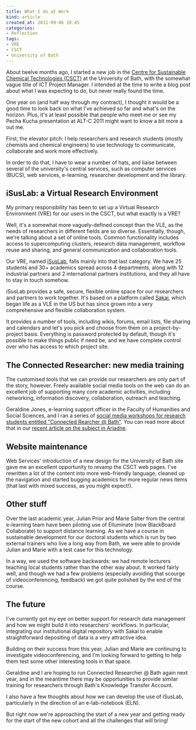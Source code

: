 ```yaml
---
title: What I do at Work
kind: article
created_at: 2011-09-06 10:45
categories:
- Reflection
tags:
- VRE
- CSCT
- University of Bath
---
```

About twelve months ago, I started a new job in the [Centre for Sustainable Chemical Technologies (CSCT)](http://www.bath.ac.uk/csct/) at the University of Bath, with the somewhat vague title of ICT Project Manager. I intended at the time to write a blog post about what I was expecting to do, but never really found the time.

One year on (and half way through my contract), I thought it would be a good time to look back on what I've achieved so far and what's on the horizon. Plus, it's at least possible that people who meet me or see my Pecha Kucha presentation at ALT-C 2011 might want to know a bit more a out me.

First, the elevator pitch: I help researchers and research students (mostly chemists and chemical engineers) to use technology to communicate, collaborate and work more effectively.

In order to do that, I have to wear a number of hats, and liaise between several of the university's central services, such as computer services (BUCS), web services, e-learning, researcher development and the library.

## iSusLab: a Virtual Research Environment

My primary responsibility has been to set up a Virtual Research Environment (VRE) for our users in the CSCT, but what exactly is a VRE?

Well, it's a somewhat more vaguely-defined concept than the VLE, as the needs of researchers in different fields are so diverse. Essentially, though, we're talking about a set of online tools. Common functionality includes access to supercomputing clusters, research data management, workflow reuse and sharing, and general communication and collaboration tools.

Our VRE, named [iSusLab](http://www.bath.ac.uk/csct/isuslab/), falls mainly into that last category. We have 25 students and 30+ academics spread across 4 departments, along with 12 industrial partners and 2 international partners institutions, and they all have to stay in touch somehow.

iSusLab provides a safe, secure, flexible online space for our researchers and partners to work together. It's based on a platform called [Sakai](http://sakaiproject.org/), which began life as a VLE in the US but has since grown into a very comprehensive and flexible collaboration system.

It provides a number of tools, including wikis, forums, email lists, file sharing and calendars and let's you pick and choose from them on a project-by-project basis. Everything is password protected by default, though it's possible to make things public if need be, and we have complete control over who has access to which project site.

## The Connected Researcher: new media training

The customised tools that we can provide our researchers are only part of the story, however. Freely available social media tools on the web can do an excellent job of supporting many core academic activities, including networking, information discovery, collaboration, outreach and teaching.

Geraldine Jones, e-learning support officer in the Faculty of Humanities and Social Sciences, and I ran a series of [social media workshops for research students entitled "Connected Rearcher @ Bath"](/blog/connected-researcher-at-bath/). You can read more about that in our [recent article on the subject in Ariadne](/blog/connected-researcher-article-published/).

## Website maintenance

Web Services' introduction of a new design for the University of Bath site gave me an excellent opportunity to revamp the CSCT web pages. I've rewritten a lot of the content into more web-friendly language, cleaned up the navigation and started bugging academics for more regular news items (that last with mixed success, as you might expect!).

## Other stuff

Over the last academic year, Julian Prior and Marie Salter from the central e-learning team have been piloting use of Elluminate (now BlackBoard Collaborate) to support distance learning. As we have a course in sustainable development for our doctoral students which is run by two external trainers who live a long way from Bath, we were able to provide Julian and Marie with a test case for this technology.

In a way, we used the software backwards: we had remote lecturers teaching local students rather than the other way about. It worked fairly well, and though we had a few problems (especially avoiding that scourge of videoconferencing, feedback) we got quite polished by the end of the course.

## The future

I've currently got my eye on better support for research data management and how we might build it into researchers' workflows. In particular, integrating our institutional digital repository with Sakai to enable straightforward depositing of data is a very attractive idea.

Building on their success from this year, Julian and Marie are continuing to investigate videoconferencing, and I'm looking forward to getting to help them test some other interesting tools in that space.

Geraldine and I are hoping to run Connected Researcher @ Bath again next year, and in the meantime there may be opportunities to provide similar training for researchers through Bath's Knowledge Transfer Account.

I also have a few thoughts about how we can develop the use of iSusLab, particularly in the direction of an e-lab-notebook (ELN).

But right now we're approaching the start of a new year and getting ready for the start of the new cohort and all the challenges that will bring!